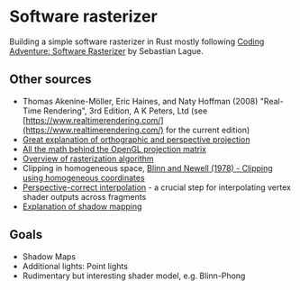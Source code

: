 # Software rasterizer

Building a simple software rasterizer in Rust mostly following
[Coding Adventure: Software Rasterizer](https://www.youtube.com/watch?v=yyJ-hdISgnw&t=2436s)
by Sebastian Lague.

## Other sources

- Thomas Akenine-Möller, Eric Haines, and Naty Hoffman (2008) "Real-Time Rendering", 3rd Edition, A K Peters, Ltd
  (see [https://www.realtimerendering.com/](https://www.realtimerendering.com/) for the current edition)
- [Great explanation of orthographic and perspective projection](https://www.youtube.com/watch?v=U0_ONQQ5ZNM)
- [All the math behind the OpenGL projection matrix](https://www.songho.ca/opengl/gl_projectionmatrix.html)
- [Overview of rasterization algorithm](https://www.scratchapixel.com/lessons/3d-basic-rendering/rasterization-practical-implementation/overview-rasterization-algorithm.html)
- Clipping in homogeneous space, [Blinn and Newell (1978) - Clipping using homogeneous coordinates](https://dl.acm.org/doi/10.1145/965139.807398)
- [Perspective-correct interpolation](https://www.comp.nus.edu.sg/%7Elowkl/publications/lowk_persp_interp_techrep.pdf) - a crucial step for interpolating vertex shader outputs across fragments
- [Explanation of shadow mapping](https://learnopengl.com/Advanced-Lighting/Shadows/Shadow-Mapping)

## Goals

- Shadow Maps
- Additional lights: Point lights
- Rudimentary but interesting shader model, e.g. Blinn-Phong
